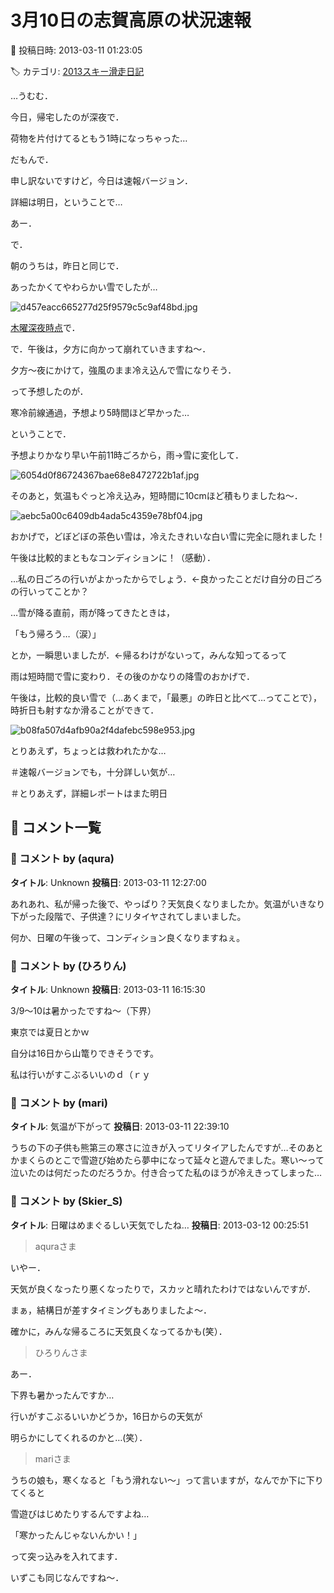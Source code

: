 # 3月10日の志賀高原の状況速報

📅 投稿日時: 2013-03-11 01:23:05

🏷️ カテゴリ: [2013スキー滑走日記](c91dbe557f9a69230b1600e48622fdd61.md)

…うむむ．


今日，帰宅したのが深夜で．


荷物を片付けてるともう1時になっちゃった…





だもんで．


申し訳ないですけど，今日は速報バージョン．


詳細は明日，ということで…





あー．


で．


朝のうちは，昨日と同じで．


あったかくてやわらかい雪でしたが…




![d457eacc665277d25f9579c5c9af48bd.jpg](images/d457eacc665277d25f9579c5c9af48bd.jpg)







[木曜深夜時点](ec51f407968f123986ca2d58d2dc863c7.md)で．


で．午後は，夕方に向かって崩れていきますね～．


夕方～夜にかけて，強風のまま冷え込んで雪になりそう．


って予想したのが．


寒冷前線通過，予想より5時間ほど早かった…





ということで．


予想よりかなり早い午前11時ごろから，雨→雪に変化して．




![6054d0f86724367bae68e8472722b1af.jpg](images/6054d0f86724367bae68e8472722b1af.jpg)




そのあと，気温もぐっと冷え込み，短時間に10cmほど積もりましたね～．




![aebc5a00c6409db4ada5c4359e78bf04.jpg](images/aebc5a00c6409db4ada5c4359e78bf04.jpg)




おかげで，どぼどぼの茶色い雪は，冷えたきれいな白い雪に完全に隠れました！


午後は比較的まともなコンディションに！（感動）．


…私の日ごろの行いがよかったからでしょう．←良かったことだけ自分の日ごろの行いってことか？





…雪が降る直前，雨が降ってきたときは，


「もう帰ろう…（涙）」


とか，一瞬思いましたが．←帰るわけがないって，みんな知ってるって





雨は短時間で雪に変わり．その後のかなりの降雪のおかげで．


午後は，比較的良い雪で（…あくまで，「最悪」の昨日と比べて…ってことで），時折日も射すなか滑ることができて．




![b08fa507d4afb90a2f4dafebc598e953.jpg](images/b08fa507d4afb90a2f4dafebc598e953.jpg)




とりあえず，ちょっとは救われたかな…





＃速報バージョンでも，十分詳しい気が…


＃とりあえず，詳細レポートはまた明日

## 💬 コメント一覧

### 💬 コメント by (aqura)
**タイトル**: Unknown
**投稿日**: 2013-03-11 12:27:00

あれあれ、私が帰った後で、やっぱり？天気良くなりましたか。気温がいきなり下がった段階で、子供達？にリタイヤされてしまいました。

何か、日曜の午後って、コンディション良くなりますねぇ。

### 💬 コメント by (ひろりん)
**タイトル**: Unknown
**投稿日**: 2013-03-11 16:15:30

3/9～10は暑かったですね～（下界）

東京では夏日とかｗ

自分は16日から山篭りできそうです。

私は行いがすこぶるいいのｄ（ｒｙ

### 💬 コメント by (mari)
**タイトル**: 気温が下がって
**投稿日**: 2013-03-11 22:39:10

うちの下の子供も熊第三の寒さに泣きが入ってリタイアしたんですが…そのあとかまくらのとこで雪遊び始めたら夢中になって延々と遊んでました。寒い～って泣いたのは何だったのだろうか。付き合ってた私のほうが冷えきってしまった…

### 💬 コメント by (Skier_S)
**タイトル**: 日曜はめまぐるしい天気でしたね…
**投稿日**: 2013-03-12 00:25:51

>aquraさま

いやー．

天気が良くなったり悪くなったりで，スカッと晴れたわけではないんですが．

まぁ，結構日が差すタイミングもありましたよ～．

確かに，みんな帰るころに天気良くなってるかも(笑）．



>ひろりんさま

あー．

下界も暑かったんですか…

行いがすこぶるいいかどうか，16日からの天気が

明らかにしてくれるのかと…(笑）．



>mariさま

うちの娘も，寒くなると「もう滑れない～」って言いますが，なんでか下に下りてくると

雪遊びはじめたりするんですよね…

「寒かったんじゃないんかい！」

って突っ込みを入れてます．

いずこも同じなんですね～．

